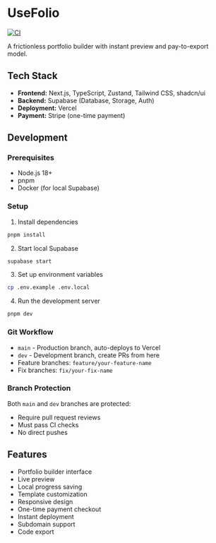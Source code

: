 # UseFolio

[![CI](https://github.com/xyzhou-projects/usefolio/actions/workflows/ci.yml/badge.svg)](https://github.com/xyzhou-projects/usefolio/actions/workflows/ci.yml)

A frictionless portfolio builder with instant preview and pay-to-export model.

## Tech Stack

- **Frontend:** Next.js, TypeScript, Zustand, Tailwind CSS, shadcn/ui
- **Backend:** Supabase (Database, Storage, Auth)
- **Deployment:** Vercel
- **Payment:** Stripe (one-time payment)

## Development

### Prerequisites

- Node.js 18+
- pnpm
- Docker (for local Supabase)

### Setup

1. Install dependencies

```bash
pnpm install
```

2. Start local Supabase

```bash
supabase start
```

3. Set up environment variables

```bash
cp .env.example .env.local
```

4. Run the development server

```bash
pnpm dev
```

### Git Workflow

- `main` - Production branch, auto-deploys to Vercel
- `dev` - Development branch, create PRs from here
- Feature branches: `feature/your-feature-name`
- Fix branches: `fix/your-fix-name`

### Branch Protection

Both `main` and `dev` branches are protected:

- Require pull request reviews
- Must pass CI checks
- No direct pushes

## Features

- Portfolio builder interface
- Live preview
- Local progress saving
- Template customization
- Responsive design
- One-time payment checkout
- Instant deployment
- Subdomain support
- Code export
